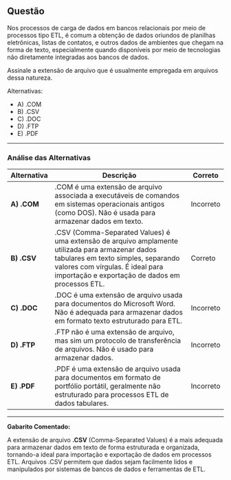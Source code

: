 ## Questão

Nos processos de carga de dados em bancos relacionais por meio de processos tipo ETL, é comum a obtenção de dados oriundos de planilhas eletrônicas, listas de contatos, e outros dados de ambientes que chegam na forma de texto, especialmente quando disponíveis por meio de tecnologias não diretamente integradas aos bancos de dados.

Assinale a extensão de arquivo que é usualmente empregada em arquivos dessa natureza.

Alternativas:
- A) .COM
- B) .CSV
- C) .DOC
- D) .FTP
- E) .PDF

---

### Análise das Alternativas

| Alternativa | Descrição                                                                                                      | Correto |
|-------------|----------------------------------------------------------------------------------------------------------------|---------|
| **A) .COM** | .COM é uma extensão de arquivo associada a executáveis de comandos em sistemas operacionais antigos (como DOS). Não é usada para armazenar dados em texto. | Incorreto |
| **B) .CSV** | .CSV (Comma-Separated Values) é uma extensão de arquivo amplamente utilizada para armazenar dados tabulares em texto simples, separando valores com vírgulas. É ideal para importação e exportação de dados em processos ETL. | Correto |
| **C) .DOC** | .DOC é uma extensão de arquivo usada para documentos do Microsoft Word. Não é adequada para armazenar dados em formato texto estruturado para ETL. | Incorreto |
| **D) .FTP** | .FTP não é uma extensão de arquivo, mas sim um protocolo de transferência de arquivos. Não é usado para armazenar dados. | Incorreto |
| **E) .PDF** | .PDF é uma extensão de arquivo usada para documentos em formato de portfólio portátil, geralmente não estruturado para processos ETL de dados tabulares. | Incorreto |

---

**Gabarito Comentado:**

A extensão de arquivo **.CSV** (Comma-Separated Values) é a mais adequada para armazenar dados em texto de forma estruturada e organizada, tornando-a ideal para importação e exportação de dados em processos ETL. Arquivos .CSV permitem que dados sejam facilmente lidos e manipulados por sistemas de bancos de dados e ferramentas de ETL.
